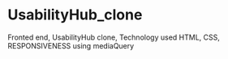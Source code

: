 # UsabilityHub_clone
Fronted end,
UsabilityHub clone,
Technology used HTML, CSS, RESPONSIVENESS using mediaQuery

